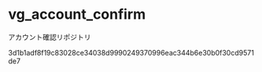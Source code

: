 # vg_account_confirm
アカウント確認リポジトリ

3d1b1adf8f19c83028ce34038d9990249370996eac344b6e30b0f30cd9571de7
